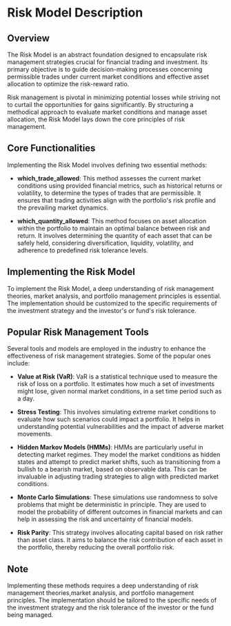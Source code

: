 # Risk Model Description

## Overview

The Risk Model is an abstract foundation designed to encapsulate risk management strategies crucial for financial trading and investment. Its primary objective is to guide decision-making processes concerning permissible trades under current market conditions and effective asset allocation to optimize the risk-reward ratio.

Risk management is pivotal in minimizing potential losses while striving not to curtail the opportunities for gains significantly. By structuring a methodical approach to evaluate market conditions and manage asset allocation, the Risk Model lays down the core principles of risk management.

## Core Functionalities

Implementing the Risk Model involves defining two essential methods:

- **which_trade_allowed**: This method assesses the current market conditions using provided financial metrics, such as historical returns or volatility, to determine the types of trades that are permissible. It ensures that trading activities align with the portfolio's risk profile and the prevailing market dynamics.

- **which_quantity_allowed**: This method focuses on asset allocation within the portfolio to maintain an optimal balance between risk and return. It involves determining the quantity of each asset that can be safely held, considering diversification, liquidity, volatility, and adherence to predefined risk tolerance levels.

## Implementing the Risk Model

To implement the Risk Model, a deep understanding of risk management theories, market analysis, and portfolio management principles is essential. The implementation should be customized to the specific requirements of the investment strategy and the investor's or fund's risk tolerance.

## Popular Risk Management Tools

Several tools and models are employed in the industry to enhance the effectiveness of risk management strategies. Some of the popular ones include:

- **Value at Risk (VaR)**: VaR is a statistical technique used to measure the risk of loss on a portfolio. It estimates how much a set of investments might lose, given normal market conditions, in a set time period such as a day.

- **Stress Testing**: This involves simulating extreme market conditions to evaluate how such scenarios could impact a portfolio. It helps in understanding potential vulnerabilities and the impact of adverse market movements.

- **Hidden Markov Models (HMMs)**: HMMs are particularly useful in detecting market regimes. They model the market conditions as hidden states and attempt to predict market shifts, such as transitioning from a bullish to a bearish market, based on observable data. This can be invaluable in adjusting trading strategies to align with predicted market conditions.

- **Monte Carlo Simulations**: These simulations use randomness to solve problems that might be deterministic in principle. They are used to model the probability of different outcomes in financial markets and can help in assessing the risk and uncertainty of financial models.

- **Risk Parity**: This strategy involves allocating capital based on risk rather than asset class. It aims to balance the risk contribution of each asset in the portfolio, thereby reducing the overall portfolio risk.

## Note
Implementing these methods requires a deep understanding of risk management theories,market analysis, and portfolio management principles. The implementation should be tailored to the specific needs of the investment strategy and the risk tolerance of the investor or the fund being managed.